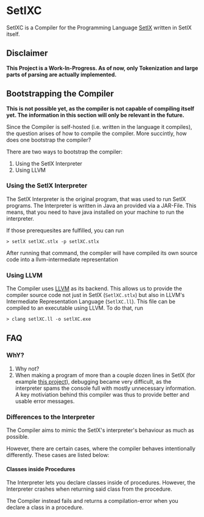 # SetlXC

SetlXC is a Compiler for the Programming Language [SetlX](https://randoom.org/Software/SetlX/) written in SetlX itself.

## Disclaimer

**This Project is a Work-In-Progress. As of now, only Tokenization and large parts of parsing are actually implemented.**

## Bootstrapping the Compiler

**This is not possible yet, as the compiler is not capable of compiling itself yet. The information in this section will only be relevant in the future.**

Since the Compiler is self-hosted (i.e. written in the language it compiles), the question arises of how to compile the compiler. More succintly, how does one bootstrap the compiler?

There are two ways to bootstrap the compiler:

1. Using the SetlX Interpreter
2. Using LLVM

### Using the SetlX Interpreter

The SetlX Interpreter is the original program, that was used to run SetlX programs. The Interpreter is written in Java an provided via a JAR-File. This means, that you need to have java installed on your machine to run the interpreter.

If those prerequesites are fulfilled, you can run

```console
> setlX setlXC.stlx -p setlXC.stlx
```

After running that command, the compiler will have compiled its own source code into a llvm-intermediate representation

### Using LLVM

The Compiler uses [LLVM](https://www.llvm.org/) as its backend. This allows us to provide the compiler source code not just in SetlX (`SetlXC.stlx`) but also in LLVM's Intermediate Representation Language (`SetlXC.ll`). This file can be compiled to an executable using LLVM. To do that, run

```console
> clang setlXC.ll -o setlXC.exe
```

## FAQ

### WhY?

1. Why not?
2. When making a program of more than a couple dozen lines in SetlX (for example [this project](https://github.com/ArtInLines/differentiator)), debugging became very difficult, as the interpreter spams the console full with mostly unnecessary information. A key motiviation behind this compiler was thus to provide better and usable error messages.

### Differences to the Interpreter

The Compiler aims to mimic the SetlX's interpreter's behaviour as much as possible.

However, there are certain cases, where the compiler behaves intentionally differently. These cases are listed below:

#### Classes inside Procedures

The Interpreter lets you declare classes inside of procedures. However, the Interpreter crashes when returning said class from the procedure.

The Compiler instead fails and returns a compilation-error when you declare a class in a procedure.
